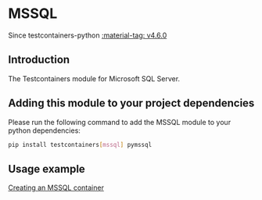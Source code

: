 # MSSQL

Since testcontainers-python <a href="https://github.com/testcontainers/testcontainers-python/releases/tag/v4.6.0"><span class="tc-version">:material-tag: v4.6.0</span></a>

## Introduction

The Testcontainers module for Microsoft SQL Server.

## Adding this module to your project dependencies

Please run the following command to add the MSSQL module to your python dependencies:

```bash
pip install testcontainers[mssql] pymssql
```

## Usage example

<!--codeinclude-->

[Creating an MSSQL container](../../modules/mssql/example_basic.py)

<!--/codeinclude-->
